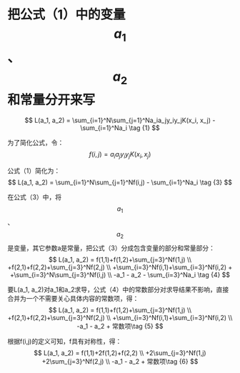 # 把公式（1）中的变量$$a_1$$、$$a_2$$和常量分开来写

$$
L(a_1, a_2) = \sum_{i=1}^N\sum_{j=1}^Na_ia_jy_iy_jK(x_i, x_j) - \sum_{i=1}^Na_i \tag {1}
$$

为了简化公式，令：  
$$
f(i, j) = a_ia_jy_iy_jK(x_i,x_j)  \tag {2}
$$

公式（1）简化为：  
$$
L(a_1, a_2) = \sum_{i=1}^N\sum_{j=1}^Nf(i,j) - \sum_{i=1}^Na_i \tag {3}
$$

在公式（3）中，将$$a_1$$、$$a_2$$是变量，其它参数a是常量，把公式（3）分成包含变量的部分和常量部分：  
$$
L(a_1, a_2) = f(1,1)+f(1,2)+\sum_{j=3}^Nf(1,j) \\
+f(2,1)+f(2,2)+\sum_{j=3}^Nf(2,j) \\
+\sum_{i=3}^Nf(i,1)+\sum_{i=3}^Nf(i,2) + +\sum_{i=3}^N\sum_{j=3}^Nf(i,j) \\
-a_1 - a_2 - \sum_{i=3}^Na_i \tag {4}
$$

要L(a_1, a_2)对a_1和a_2求导，公式（4）中的常数部分对求导结果不影响，直接合并为一个不需要关心具体内容的常数项，得：  
$$
L(a_1, a_2) = f(1,1)+f(1,2)+\sum_{j=3}^Nf(1,j) \\
+f(2,1)+f(2,2)+\sum_{j=3}^Nf(2,j) \\
+\sum_{i=3}^Nf(i,1)+\sum_{i=3}^Nf(i,2)  \\
-a_1 - a_2 + 常数项\tag {5}
$$

根据f(i,j)的定义可知，f具有对称性，得：  
$$
L(a_1, a_2) = f(1,1)+2f(1,2)+f(2,2) \\
+2\sum_{j=3}^Nf(1,j) +2\sum_{j=3}^Nf(2,j) \\
-a_1 - a_2 + 常数项\tag {6}
$$